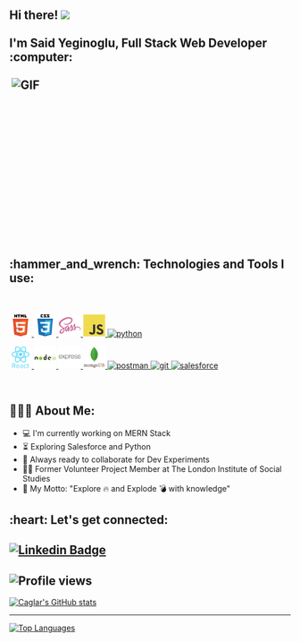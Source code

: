 
<h2 align="left">
 <abc>
  <br>Hi there! <img src="https://user-images.githubusercontent.com/42378118/110234147-e3259600-7f4e-11eb-95be-0c4047144dea.gif" width="30"><br>
  <br> I'm Said Yeginoglu, Full Stack Web Developer :computer:<br>
  <br>
    <img align="right" alt="GIF" src="https://github.com/abhisheknaiidu/abhisheknaiidu/blob/master/code.gif?raw=true" width="500" height="320" />
 </abc>
</h2> 
<h2 align="left">:hammer_and_wrench: Technologies and Tools I use:</h2>
<p align="left">
 </br></br>
    <a href="https://www.w3.org/html/" target="_blank"> <img src="https://raw.githubusercontent.com/devicons/devicon/master/icons/html5/html5-original-wordmark.svg" alt="html5" width="40" height="40"/> </a>
    <a href="https://www.w3schools.com/css/" target="_blank"> <img src="https://raw.githubusercontent.com/devicons/devicon/master/icons/css3/css3-original-wordmark.svg" alt="css3" width="40" height="40"/> </a>
<a href="https://sass-lang.com" target="_blank"> <img src="https://raw.githubusercontent.com/devicons/devicon/master/icons/sass/sass-original.svg" alt="sass" width="40" height="40"/> </a>
    <a href="https://developer.mozilla.org/en-US/docs/Web/JavaScript" target="_blank"> <img src="https://raw.githubusercontent.com/devicons/devicon/master/icons/javascript/javascript-original.svg" alt="javascript" width="40" height="40"/> </a>
<a href="https://developer.mozilla.org/en-US/docs/Glossary/Python" target="_blank"> <img src="https://www.vectorlogo.zone/logos/python/python-icon.svg" alt="python" width="40" height="40"/> </a>

<a href="https://reactjs.org/" target="_blank"> <img src="https://raw.githubusercontent.com/devicons/devicon/master/icons/react/react-original-wordmark.svg" alt="react" width="40" height="40"/> </a>
      <a href="https://nodejs.org" target="_blank"> <img src="https://raw.githubusercontent.com/devicons/devicon/master/icons/nodejs/nodejs-original-wordmark.svg" alt="nodejs" width="40" height="40"/> </a>
    <a href="https://expressjs.com" target="_blank"> <img src="https://raw.githubusercontent.com/devicons/devicon/master/icons/express/express-original-wordmark.svg" alt="express" width="40" height="40"/> </a>
    <a href="https://www.mongodb.com/" target="_blank"> <img src="https://raw.githubusercontent.com/devicons/devicon/master/icons/mongodb/mongodb-original-wordmark.svg" alt="mongodb" width="40" height="40"/> </a>
<a href="https://www.postman.com/" target="_blank"> <img src="https://www.vectorlogo.zone/logos/getpostman/getpostman-icon.svg" alt="postman" width="40" height="40"/> </a>
<a href="https://git-scm.com/" target="_blank"> <img src="https://www.vectorlogo.zone/logos/git-scm/git-scm-icon.svg" alt="git" width="40" height="40"/> </a>
 <a href="https://www.salesforce.com/nl/" target="_blank"> <img src="https://www.vectorlogo.zone/logos/salesforce/salesforce-ar21.svg" alt="salesforce"  height="40"/> </a>
    </p>

</br>


<h2 align="left">👨🏻‍💻 About Me:</h2>

- :computer: I'm currently working on MERN Stack
- :hourglass_flowing_sand:  Exploring Salesforce and Python
- :rocket: Always ready to collaborate for Dev Experiments
- :man_technologist: Former Volunteer Project Member at The London Institute of Social Studies
- :dart: My Motto: "Explore :fire: and Explode :bomb: with knowledge" 

<h2 align="left">:heart: Let's get connected:</h2>

[![Linkedin Badge](https://img.shields.io/badge/-SaidYeginoglu-blue?style=flat-square&logo=Linkedin&logoColor=white&link=https://www.linkedin.com/in/said-yeginoglu-263207b0/)](https://www.linkedin.com/in/said-yeginoglu-263207b0/)
---
![Profile views](https://gpvc.arturio.dev/SaidYein)
---
[![Caglar's GitHub stats](https://github-readme-stats.vercel.app/api?username=SaidYein&show_icons=true&theme=dark)](https://github.com/SaidYein/)

<!-- dark, radical, merko, gruvbox, tokyonight, onedark, cobalt, synthwave, highcontrast, dracula -->
---
[![Top Languages](https://github-readme-stats.vercel.app/api/top-langs/?username=SaidYein&layout=compact)](https://github.com/SaidYein/)

